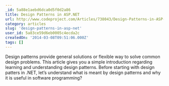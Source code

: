 ```yaml
---
_id: 5a88e1aebd6dca0d5f0d2a86
title: Design Patterns in ASP.NET
url: http://www.codeproject.com/Articles/738043/Design-Patterns-in-ASP-NET
category: articles
slug: 'design-patterns-in-asp-net'
user_id: 5a83ce59d6eb0005c4ecda2c
createdOn: '2014-03-08T09:51:06.000Z'
tags: []
---
```


Design patterns provide general solutions or flexible way to solve common design problems. This article gives you a simple introduction regarding learning and understanding design patterns. Before starting with design patters in .NET, let’s understand what is meant by design patterns and why it is useful in software programming?
